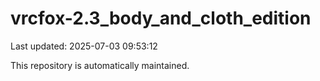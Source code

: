 # vrcfox-2.3_body_and_cloth_edition

Last updated: 2025-07-03 09:53:12

This repository is automatically maintained.
